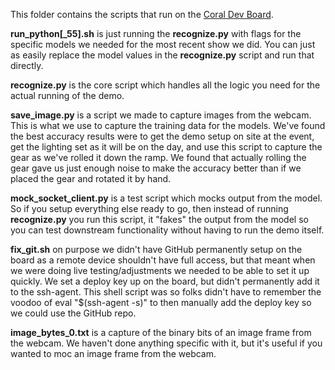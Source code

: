 This folder contains the scripts that run on the [Coral Dev Board](http://coral.withgoogle.com/products/dev-board).

**run_python[_55].sh** is just running the **recognize.py** with flags for the specific models we needed for the most recent show we did. You can just as easily replace the model values in the **recognize.py** script and run that directly.

**recognize.py** is the core script which handles all the logic you need for the actual running of the demo.

**save_image.py** is a script we made to capture images from the webcam. This is what we use to capture the training data for the models. We've found the best accuracy results were to get the demo setup on site at the event, get the lighting set as it will be on the day, and use this script to capture the gear as we've rolled it down the ramp. We found that actually rolling the gear gave us just enough noise to make the accuracy better than if we placed the gear and rotated it by hand.

**mock_socket_client.py** is a test script which mocks output from the model. So if you setup everything else ready to go, then instead of running **recognize.py** you run this script, it "fakes" the output from the model so you can test downstream functionality without having to run the demo itself.

**fix_git.sh** on purpose we didn't have GitHub permanently setup on the board as a remote device shouldn't have full access, but that meant when we were doing live testing/adjustments we needed to be able to set it up quickly. We set a deploy key up on the board, but didn't permanently add it to the ssh-agent. This shell script was so folks didn't have to remember the voodoo of eval "$(ssh-agent -s)" to then manually add the deploy key so we could use the GitHub repo.

**image_bytes_0.txt** is a capture of the binary bits of an image frame from the webcam. We haven't done anything specific with it, but it's useful if you wanted to moc an image frame from the webcam.
